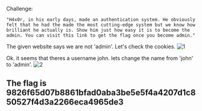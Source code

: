 Challenge:
```
"H4x0r, in his early days, made an authentication system. He obviously felt that he had the made the most cutting-edge system but we know how brilliant he actually is. Show him just how easy it is to become the admin. You can visit this link to get the flag once you become admin."
```
The given website says we are not 'admin'. Let's check the cookies.
![1](https://i.ibb.co/7jVNKzH/Untitled2.png)

Ok. it seems that theres a username john. lets change the name from 'john' to 'admin'.
![2](https://i.ibb.co/GVz3qth/Untitled.png)

## The flag is 9826f65d07b8861bfad0aba3be5e5f4a4207d1c850527f4d3a2266eca4965de3
